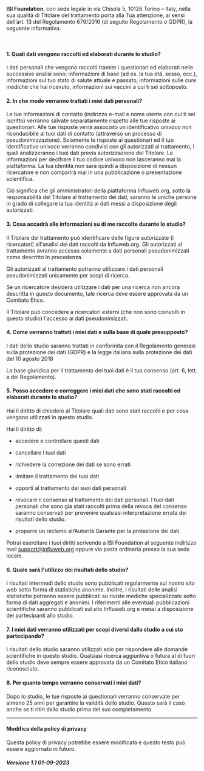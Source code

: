 **ISI Foundation**, con sede legale in via Chisola 5, 10126 Torino – Italy, nella sua qualità di Titolare del trattamento porta alla Tua attenzione, ai sensi dell’art. 13 del Regolamento 679/2016 (di seguito Regolamento o GDPR), la seguente informativa.

<br>

#### 1. Quali dati vengono raccolti ed elaborati durante lo studio?

I dati personali che vengono raccolti tramite i questionari ed elaborati nelle successive analisi sono: informazioni di base (ad es. la tua età, sesso, ecc.), informazioni sul tuo stato di salute attuale e passato, informazioni sulle cure mediche che hai ricevuto, informazioni sui vaccini a cui ti sei sottoposto.

#### 2. In che modo verranno trattati i miei dati personali?

Le tue informazioni di contatto (indirizzo e-mail e nome utente con cui ti sei iscritto) verranno salvate separatamente rispetto alle tue risposte ai questionari. Alle tue risposte verrà associato un identificativo univoco non riconducibile ai tuoi dati di contatto (attraverso un processo di pseudonimizzazione). Solamente le risposte ai questionari ed il tuo identificativo univoco verranno condivisi con gli autorizzati al trattamento, i quali analizzeranno i tuoi dati previa autorizzazione del Titolare. Le informazioni per decifrare il tuo codice univoco non lasceranno mai la piattaforma. La tua identità non sarà quindi a disposizione di nessun ricercatore e non comparirà mai in una pubblicazione o presentazione scientifica.

Ciò significa che gli amministratori della piattaforma Influweb.org, sotto la responsabilità del Titolare al trattamento dei dati, saranno le uniche persone in grado di collegare la tua identità ai dati messi a disposizione degli autorizzati.

#### 3. Cosa accadrà alle informazioni su di me raccolte durante lo studio?

Il Titolare del trattamento può identificare delle figure autorizzate (i ricercatori) all'analisi dei dati raccolti da Influweb.org. Gli autorizzati al trattamento avranno accesso solamente a dati personali pseudonimizzati come descritto in precedenza.

Gli autorizzati al trattamento potranno utilizzare i dati personali pseudonimizzati unicamente per scopi di ricerca.

Se un ricercatore desidera utilizzare i dati per una ricerca non ancora descritta in questo documento, tale ricerca deve essere approvata da un Comitato Etico.

Il Titolare può concedere a ricercatori esterni (che non sono coinvolti in questo studio) l'accesso ai dati pseudonimizzati.
    
#### 4. Come verranno trattati i miei dati e sulla base di quale presupposto?

I dati dello studio saranno trattati in conformità con il Regolamento generale sulla protezione dei dati (GDPR) e la legge italiana sulla protezione dei dati del 10 agosto 2018

La base giuridica per il trattamento dei tuoi dati è il tuo consenso (art. 6, lett. a del Regolamento).

#### 5. Posso accedere e correggere i miei dati che sono stati raccolti ed elaborati durante lo studio?

Hai il diritto di chiedere al Titolare quali dati sono stati raccolti e per cosa vengono utilizzati in questo studio.

Hai il diritto di:

- accedere e controllare questi dati

- cancellare i tuoi dati

- richiedere la correzione dei dati se sono errati

- limitare il trattamento dei tuoi dati

- opporti al trattamento dei suoi dati personali

- revocare il consenso al trattamento dei dati personali. I tuoi dati personali che sono già stati raccolti prima della revoca del consenso saranno conservati per prevenire qualsiasi interpretazione errata dei risultati dello studio.

- proporre un reclamo all’Autorità Garante per la protezione dei dati.

Potrai esercitare i tuoi diritti scrivendo a ISI Foundation al seguente indirizzo mail [support@influweb.org](support@influweb.org) oppure via posta ordinaria presso la sua sede locale.

#### 6. Quale sarà l'utilizzo dei risultati dello studio?

I risultati intermedi dello studio sono pubblicati regolarmente sul nostro sito web sotto forma di statistiche anonime. Inoltre, i risultati delle analisi statistiche potranno essere pubblicati su riviste mediche specializzate sotto forma di dati aggregati e anonimi. I riferimenti alle eventuali  pubblicazioni scientifiche saranno pubblicati sul sito Influweb.org e messi a disposizione dei partecipanti allo studio.

#### 7. I miei dati verranno utilizzati per scopi diversi dallo studio a cui sto partecipando?
    
I risultati dello studio saranno utilizzati solo per rispondere alle domande scientifiche in questo studio. Qualsiasi ricerca aggiuntiva o futura al di fuori dello studio deve sempre essere approvata da un Comitato Etico italiano riconosciuto.

#### 8. Per quanto tempo verranno conservati i miei dati?

Dopo lo studio, le tue risposte ai questionari verranno conservate per almeno 25 anni per garantire la validità dello studio. Questo sarà il caso anche se ti ritiri dallo studio prima del suo completamento.

---

#### Modifica della policy di privacy

Questa policy di privacy potrebbe essere modificata e questo testo può essere aggiornato in futuro.

##### Versione 1.1 01-09-2023
